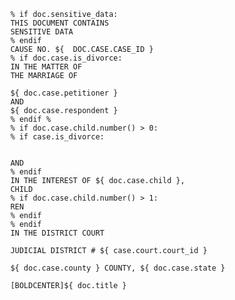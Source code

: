 		% if doc.sensitive_data:
		THIS DOCUMENT CONTAINS
		SENSITIVE DATA
		% endif
		CAUSE NO. ${  DOC.CASE.CASE_ID }
		% if doc.case.is_divorce:
		IN THE MATTER OF
		THE MARRIAGE OF

		${ doc.case.petitioner }
		AND
		${ doc.case.respondent }
		% endif %
		% if doc.case.child.number() > 0:
		% if case.is_divorce:


		AND
		% endif
		IN THE INTEREST OF ${ doc.case.child }, 
		CHILD
		% if doc.case.child.number() > 1:
		REN
		% endif
		% endif
		IN THE DISTRICT COURT

		JUDICIAL DISTRICT # ${ case.court.court_id }

		${ doc.case.county } COUNTY, ${ doc.case.state }

		[BOLDCENTER]${ doc.title }

